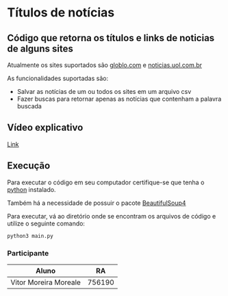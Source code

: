 # Títulos de notícias
## Código que retorna os títulos e links de noticias de alguns sites
Atualmente os sites suportados são [globlo.com](https://www.globo.com/) e [noticias.uol.com.br](https://noticias.uol.com.br/)

As funcionalidades suportadas são:
* Salvar as notícias de um ou todos os sites em um arquivo csv
* Fazer buscas para retornar apenas as notícias que contenham a palavra buscada

## Vídeo explicativo
[Link](https://drive.google.com/file/d/1UuKN3aeEJ6L5ZNmBElYewO-laKGqRXo4/view?usp=sharing)

## Execução
Para executar o código em seu computador certifique-se que tenha o [python](https://www.python.org/downloads/) instalado.

Também há a necessidade de possuir o pacote [BeautifulSoup4](https://www.geeksforgeeks.org/beautifulsoup-installation-python/)

Para executar, vá ao diretório onde se encontram os arquivos de código e utilize o seguinte comando:
```
python3 main.py
```

### Participante

| Aluno                 | RA     |
| --------------------- | ------ |
| Vitor Moreira Moreale | 756190 |
